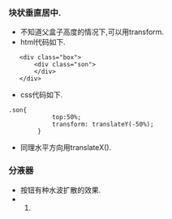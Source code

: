 ### 块状垂直居中.
+ 不知道父盒子高度的情况下,可以用transform.
+ html代码如下.
 ```
	<div class="box">
		<div class="son">
		</div>
	</div>
```
+ css代码如下.
```
.son{
			top:50%;
			transform: translateY(-50%);
		}
```
+ 同理水平方向用translateX().
### 分液器
+ 按钮有种水波扩散的效果.
+ 1.
